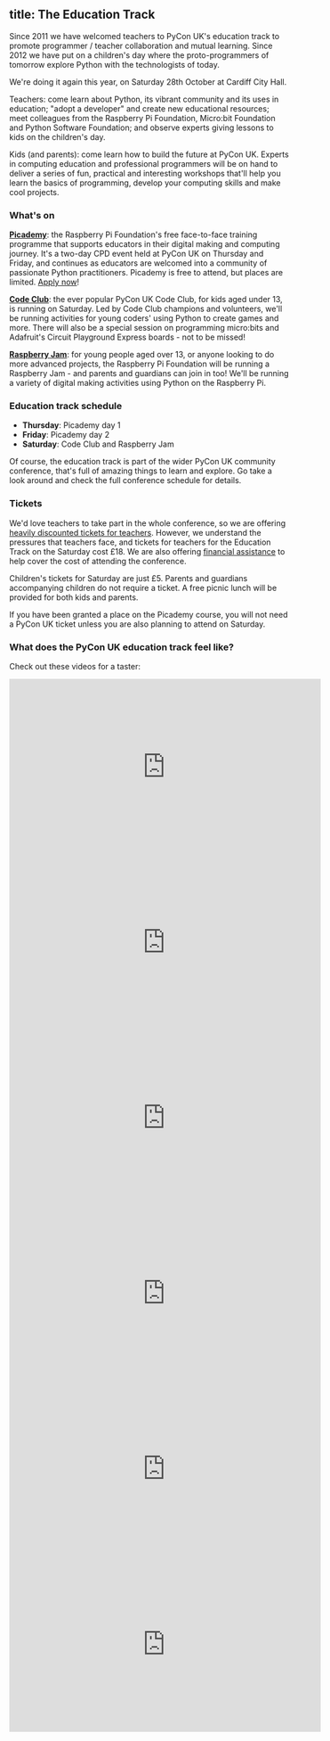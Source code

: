 title: The Education Track
---
Since 2011 we have welcomed teachers to PyCon UK's education track to promote
programmer / teacher collaboration and mutual learning. Since 2012 we have put
on a children's day where the proto-programmers of tomorrow explore Python with
the technologists of today.

We're doing it again this year, on Saturday 28th October at Cardiff City Hall.

Teachers: come learn about Python, its vibrant community and its uses in
education; "adopt a developer" and create new educational resources; meet
colleagues from the Raspberry Pi Foundation, Micro:bit Foundation and Python
Software Foundation; and observe experts giving lessons to kids on the
children's day.

Kids (and parents): come learn how to build the future at PyCon UK. Experts in
computing education and professional programmers will be on hand to deliver a
series of fun, practical and interesting workshops that'll help you learn the
basics of programming, develop your computing skills and make cool projects.

### What's on

**[Picademy](https://www.raspberrypi.org/training/picademy/)**: the Raspberry Pi Foundation's free face-to-face training programme that supports educators in
their digital making and computing journey. It's a two-day CPD event held at
PyCon UK on Thursday and Friday, and continues as educators are welcomed into a
community of passionate Python practitioners. Picademy is free to attend, but
places are limited. [Apply now](https://docs.google.com/forms/d/e/1FAIpQLSfSjics2BeFPfDToYsnhVxGNhMNHf4YFaDhuiqspwHHQ14QYA/viewform)!

**[Code Club](https://www.codeclub.org.uk/)**: the ever popular PyCon UK Code
Club, for kids aged under 13, is running on Saturday. Led by Code Club champions
and volunteers, we'll be running activities for young coders' using Python to
create games and more. There will also be a special session on programming
micro:bits and Adafruit's Circuit Playground Express boards - not to be missed!

**[Raspberry Jam](https://www.raspberrypi.org/jam/)**: for young people aged
over 13, or anyone looking to do more advanced projects, the Raspberry Pi
Foundation will be running a Raspberry Jam - and parents and guardians can join
in too! We'll be running a variety of digital making activities using Python on
the Raspberry Pi.

### Education track schedule

- **Thursday**: Picademy day 1
- **Friday**: Picademy day 2
- **Saturday**: Code Club and Raspberry Jam

Of course, the education track is part of the wider PyCon UK community
conference, that's full of amazing things to learn and explore. Go take a look
around and check the full conference schedule for details.

### Tickets

We'd love teachers to take part in the whole conference, so we are offering
[heavily discounted tickets for teachers](http://2017.pyconuk.org/tickets/).
However, we understand the pressures that teachers face, and tickets for
teachers for the Education Track on the Saturday cost £18. We are also offering
[financial assistance](http://2017.pyconuk.org/financial-assistance/) to help
cover the cost of attending the conference.

Children's tickets for Saturday are just £5. Parents and guardians accompanying
children do not require a ticket. A free picnic lunch will be provided for both
kids and parents.

If you have been granted a place on the Picademy course, you will not need a
PyCon UK ticket unless you are also planning to attend on Saturday.

### What does the PyCon UK education track feel like?

Check out these videos for a taster:

<iframe width="560" height="315" src="https://www.youtube.com/embed/RI7u9VtmdO8" frameborder="0" allowfullscreen></iframe>
<iframe width="560" height="315" src="https://www.youtube.com/embed/u4IMlpmjbYg" frameborder="0" allowfullscreen></iframe>
<iframe width="560" height="315" src="https://www.youtube.com/embed/DYbKDye9jJc" frameborder="0" allowfullscreen></iframe>
<iframe width="560" height="315" src="https://www.youtube.com/embed/b4N_2VjflZk" frameborder="0" allowfullscreen></iframe>
<iframe width="560" height="315" src="https://www.youtube.com/embed/FIwVyb9MY5U" frameborder="0" allowfullscreen></iframe>
<iframe width="560" height="315" src="https://www.youtube.com/embed/kxD2XbTDyjk" frameborder="0" allowfullscreen></iframe>
